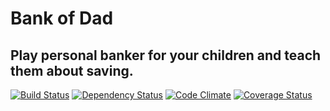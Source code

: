 # Bank of Dad

## Play personal banker for your children and teach them about saving.

[![Build Status](https://travis-ci.org/kh2ouija/bankofdad.png)](https://travis-ci.org/kh2ouija/bankofdad)
[![Dependency Status](https://gemnasium.com/kh2ouija/bankofdad.png)](https://gemnasium.com/kh2ouija/bankofdad)
[![Code Climate](https://codeclimate.com/github/kh2ouija/bankofdad.png)](https://codeclimate.com/github/kh2ouija/bankofdad)
[![Coverage Status](https://coveralls.io/repos/kh2ouija/bankofdad/badge.png)](https://coveralls.io/r/kh2ouija/bankofdad)